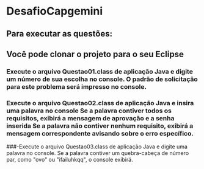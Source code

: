 # DesafioCapgemini
  
## Para executar as questões: 
## Você pode clonar o projeto para o seu Eclipse 
     
   ### Execute o arquivo Questao01.class de aplicação Java e digite um número de sua escolha no console. O padrão de solicitação para este problema será impresso no console. 
   ### Execute o arquivo Questao02.class de aplicação Java e insira uma palavra no console Se a palavra contiver todos os requisitos, exibirá a mensagem de aprovação e a senha inserida Se a palavra não contiver nenhum requisito, exibirá a mensagem correspondente avisando sobre o erro específico.
   ###-Execute o arquivo Questao03.class de aplicação Java e digite uma palavra no console. Se a palavra contiver um quebra-cabeça de número par, como "ovo" ou "ifailuhkqq", o console exibirá.
